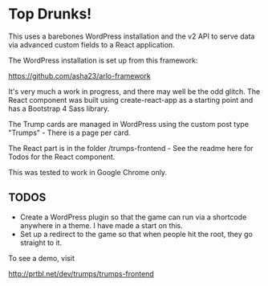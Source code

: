 # Top Drunks!

This uses a barebones WordPress installation and the v2 API to serve data via advanced custom fields to a React application.

The WordPress installation is set up from this framework:

https://github.com/asha23/arlo-framework

It's very much a work in progress, and there may well be the odd glitch. The React component was built using create-react-app as a starting point and has a Bootstrap 4 Sass library.

The Trump cards are managed in WordPress using the custom post type "Trumps" - There is a page per card. 

The React part is in the folder /trumps-frontend - See the readme here for Todos for the React component.

This was tested to work in Google Chrome only.

## TODOS

* Create a WordPress plugin so that the game can run via a shortcode anywhere in a theme. I have made a start on this. 
* Set up a redirect to the game so that when people hit the root, they go straight to it.

To see a demo, visit

http://prtbl.net/dev/trumps/trumps-frontend 

